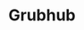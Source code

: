 ---
blog: https://www.grubhub.com/thecrave/
codehost: https://github.com/grubhub
facebook: https://www.facebook.com/grubhub
guide: https://media.grubhub.com/media/multimedia/logos/default.aspx
images:
- grubhub-ar21.svg
- grubhub-icon.svg
logohandle: grubhub
sort: grubhub
title: Grubhub
twitter: https://x.com/grubhub
website: https://www.grubhub.com/
wikipedia: https://en.wikipedia.org/wiki/Grubhub
---